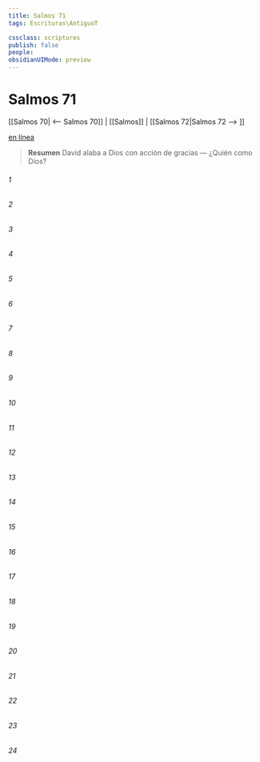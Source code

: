 ```yaml
---
title: Salmos 71
tags: Escrituras\AntiguoT

cssclass: scriptures
publish: false
people:
obsidianUIMode: preview
---
```


# Salmos 71
[[Salmos 70| <-- Salmos 70]] | [[Salmos]] | [[Salmos 72|Salmos 72 --> ]]

[en línea](https://churchofjesuschrist.org/study/scriptures/ot/ps/71?lang=spa)

> __Resumen__
David alaba a Dios con acción de gracias — ¿Quién como Dios?

###### 1 


###### 2 


###### 3 


###### 4 


###### 5 


###### 6 


###### 7 


###### 8 


###### 9 


###### 10 


###### 11 


###### 12 


###### 13 


###### 14 


###### 15 


###### 16 


###### 17 


###### 18 


###### 19 


###### 20 


###### 21 


###### 22 


###### 23 


###### 24 


